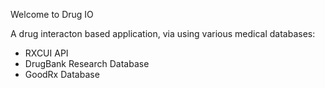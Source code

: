 Welcome to Drug IO

A drug interacton based application, via using various medical databases:
- RXCUI API
- DrugBank Research Database
- GoodRx Database

